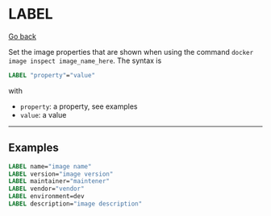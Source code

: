 # LABEL

[Go back](../../../../_kmp/_archives/tools/docker#most-used-instructions)

Set the image properties that are shown when using the command `docker image inspect image_name_here`. The syntax is

```dockerfile
LABEL "property"="value"
```

with

* `property`: a property, see examples
* `value`: a value

<hr class="sl">

## Examples

```dockerfile
LABEL name="image name"
LABEL version="image version"
LABEL maintainer="maintener"
LABEL vendor="vendor"
LABEL environment=dev
LABEL description="image description"
```